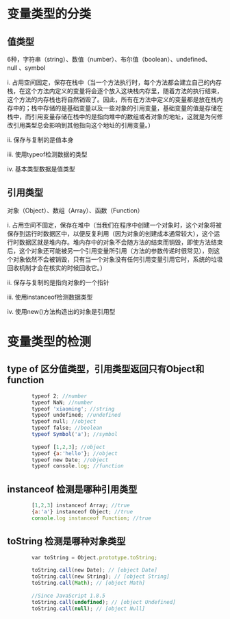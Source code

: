 # 变量类型的分类
## 值类型
6种，字符串（string）、数值（number）、布尔值（boolean）、undefined、null 、symbol

i. 占用空间固定，保存在栈中（当一个方法执行时，每个方法都会建立自己的内存栈，在这个方法内定义的变量将会逐个放入这块栈内存里，随着方法的执行结束，这个方法的内存栈也将自然销毁了。因此，所有在方法中定义的变量都是放在栈内存中的；栈中存储的是基础变量以及一些对象的引用变量，基础变量的值是存储在栈中，而引用变量存储在栈中的是指向堆中的数组或者对象的地址，这就是为何修改引用类型总会影响到其他指向这个地址的引用变量。）

ii. 保存与复制的是值本身

iii. 使用typeof检测数据的类型 

iv. 基本类型数据是值类型
			
## 引用类型
对象（Object）、数组（Array）、函数（Function）

i. 占用空间不固定，保存在堆中（当我们在程序中创建一个对象时，这个对象将被保存到运行时数据区中，以便反复利用（因为对象的创建成本通常较大），这个运行时数据区就是堆内存。堆内存中的对象不会随方法的结束而销毁，即使方法结束后，这个对象还可能被另一个引用变量所引用（方法的参数传递时很常见），则这个对象依然不会被销毁，只有当一个对象没有任何引用变量引用它时，系统的垃圾回收机制才会在核实的时候回收它。）

ii. 保存与复制的是指向对象的一个指针

iii. 使用instanceof检测数据类型

iv. 使用new()方法构造出的对象是引用型
		
# 变量类型的检测
## type of 区分值类型，引用类型返回只有Object和function
```javascript
		typeof 2; //number
		typeof NaN; //number
		typeof 'xiaoming'; //string
		typeof undefined; //undefined
		typeof null; //object
		typeof false; //boolean
		typeof Symbol('a'); //symbol
		
		typeof [1,2,3]; //object
		typeof {a:'hello'}; //object
		typeof new Date; //object
		typeof console.log; //function
```
## instanceof 检测是哪种引用类型
```javascript
		[1,2,3] instanceof Array; //true
		{a:'a'} instanceof Object; //true
		console.log instanceof Function; //true
```		
## toString 检测是哪种对象类型
```javascript
		var toString = Object.prototype.toString;
		 
		toString.call(new Date); // [object Date]
		toString.call(new String); // [object String]
		toString.call(Math); // [object Math]
		 
		//Since JavaScript 1.8.5
		toString.call(undefined); // [object Undefined]
		toString.call(null); // [object Null]
```